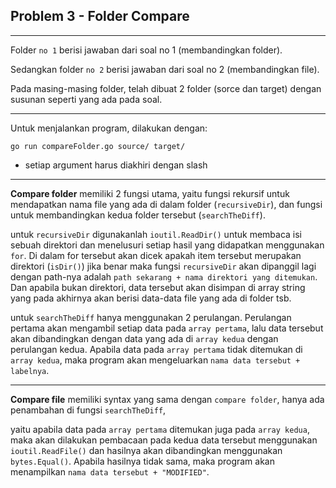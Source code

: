 ## **Problem 3 - Folder Compare**

---

Folder `no 1` berisi jawaban dari soal no 1 (membandingkan folder).

Sedangkan folder `no 2` berisi jawaban dari soal no 2 (membandingkan file).

Pada masing-masing folder, telah dibuat 2 folder (sorce dan target) dengan susunan seperti yang ada pada soal.

---

Untuk menjalankan program, dilakukan dengan:

`go run compareFolder.go source/ target/`

- setiap argument harus diakhiri dengan slash

---

**Compare folder** memiliki 2 fungsi utama, yaitu fungsi rekursif untuk mendapatkan nama file yang ada di dalam folder (`recursiveDir`), dan fungsi untuk membandingkan kedua folder tersebut (`searchTheDiff`).

untuk `recursiveDir` digunakanlah `ioutil.ReadDir()` untuk membaca isi sebuah direktori dan menelusuri setiap hasil yang didapatkan menggunakan `for`. Di dalam for tersebut akan dicek apakah item tersebut merupakan direktori (`isDir()`) jika benar maka fungsi `recursiveDir` akan dipanggil lagi dengan path-nya adalah `path sekarang + nama direktori yang ditemukan`. Dan apabila bukan direktori, data tersebut akan disimpan di array string yang pada akhirnya akan berisi data-data file yang ada di folder tsb.

untuk `searchTheDiff` hanya menggunakan 2 perulangan. Perulangan pertama akan mengambil setiap data pada `array pertama`, lalu data tersebut akan dibandingkan dengan data yang ada di `array kedua` dengan perulangan kedua. Apabila data pada `array pertama` tidak ditemukan di `array kedua`, maka program akan mengeluarkan `nama data tersebut + labelnya`.

---

**Compare file** memiliki syntax yang sama dengan `compare folder`, hanya ada penambahan di fungsi `searchTheDiff`,

yaitu apabila data pada `array pertama` ditemukan juga pada `array kedua`, maka akan dilakukan pembacaan pada kedua data tersebut menggunakan `ioutil.ReadFile()` dan hasilnya akan dibandingkan menggunakan `bytes.Equal()`. Apabila hasilnya tidak sama, maka program akan menampilkan `nama data tersebut + "MODIFIED"`.
